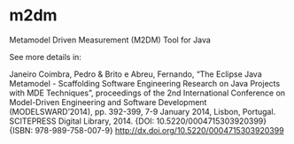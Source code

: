 # m2dm
Metamodel Driven Measurement (M2DM) Tool for Java

See more details in:

Janeiro Coimbra, Pedro & Brito e Abreu, Fernando, “The Eclipse Java Metamodel - Scaffolding Software Engineering Research on Java Projects with MDE Techniques”, proceedings of the 2nd International Conference on Model-Driven Engineering and Software Development (MODELSWARD’2014), pp. 392-399, 7-9 January 2014, Lisbon, Portugal. SCITEPRESS Digital Library, 2014. {DOI: 10.5220/0004715303920399} {ISBN: 978-989-758-007-9} http://dx.doi.org/10.5220/0004715303920399


